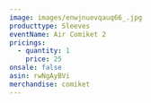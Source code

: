 ```yaml
---
image: images/enwjnuevqauq66_.jpg
producttype: Sleeves
eventName: Air Comiket 2
pricings:
  - quantity: 1
    price: 25
onsale: false
asin: rwNgAyBVi
merchandise: comiket
---
```

